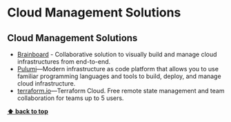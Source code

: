 # Cloud Management Solutions

## Cloud Management Solutions

* [Brainboard](https://www.brainboard.co) - Collaborative solution to visually build and manage cloud infrastructures from end-to-end.
* [Pulumi](https://www.pulumi.com/)—Modern infrastructure as code platform that allows you to use familiar programming languages and tools to build, deploy, and manage cloud infrastructure.
* [terraform.io](https://www.terraform.io/)—Terraform Cloud. Free remote state management and team collaboration for teams up to 5 users.

**[⬆ back to top](#table-of-contents)**
